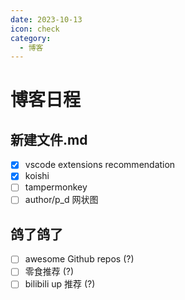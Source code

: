 ```yaml
---
date: 2023-10-13
icon: check
category:
  - 博客
---
```


# 博客日程

## 新建文件.md

- [x] vscode extensions recommendation
- [x] koishi
- [ ] tampermonkey
- [ ] author/p_d 网状图

## 鸽了鸽了

- [ ] awesome Github repos (?)
- [ ] 零食推荐 (?)
- [ ] bilibili up 推荐 (?)

